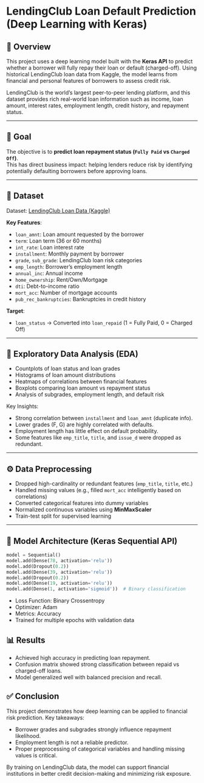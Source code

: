 # LendingClub Loan Default Prediction (Deep Learning with Keras)

## 📌 Overview  
This project uses a deep learning model built with the **Keras API** to predict whether a borrower will fully repay their loan or default (charged-off). Using historical LendingClub loan data from Kaggle, the model learns from financial and personal features of borrowers to assess credit risk.  

LendingClub is the world’s largest peer-to-peer lending platform, and this dataset provides rich real-world loan information such as income, loan amount, interest rates, employment length, credit history, and repayment status.  

---

## 🎯 Goal  
The objective is to **predict loan repayment status (`Fully Paid` vs `Charged Off`)**.  
This has direct business impact: helping lenders reduce risk by identifying potentially defaulting borrowers before approving loans.  

---

## 📂 Dataset  
Dataset: [LendingClub Loan Data (Kaggle)](https://www.kaggle.com/wordsforthewise/lending-club)  

**Key Features**:  
- `loan_amnt`: Loan amount requested by the borrower  
- `term`: Loan term (36 or 60 months)  
- `int_rate`: Loan interest rate  
- `installment`: Monthly payment by borrower  
- `grade`, `sub_grade`: LendingClub loan risk categories  
- `emp_length`: Borrower’s employment length  
- `annual_inc`: Annual income  
- `home_ownership`: Rent/Own/Mortgage  
- `dti`: Debt-to-income ratio  
- `mort_acc`: Number of mortgage accounts  
- `pub_rec_bankruptcies`: Bankruptcies in credit history  

**Target**:  
- `loan_status` → Converted into `loan_repaid` (1 = Fully Paid, 0 = Charged Off)  

---

## 🔎 Exploratory Data Analysis (EDA)  
- Countplots of loan status and loan grades  
- Histograms of loan amount distributions  
- Heatmaps of correlations between financial features  
- Boxplots comparing loan amount vs repayment status  
- Analysis of subgrades, employment length, and default risk  

Key Insights:  
- Strong correlation between `installment` and `loan_amnt` (duplicate info).  
- Lower grades (F, G) are highly correlated with defaults.  
- Employment length has little effect on default probability.  
- Some features like `emp_title`, `title`, and `issue_d` were dropped as redundant.  

---

## ⚙️ Data Preprocessing  
- Dropped high-cardinality or redundant features (`emp_title`, `title`, etc.)  
- Handled missing values (e.g., filled `mort_acc` intelligently based on correlations)  
- Converted categorical features into dummy variables  
- Normalized continuous variables using **MinMaxScaler**  
- Train-test split for supervised learning  

---

## 🧠 Model Architecture (Keras Sequential API)  
```python
model = Sequential()
model.add(Dense(78, activation='relu'))  
model.add(Dropout(0.2))  
model.add(Dense(39, activation='relu'))  
model.add(Dropout(0.2))  
model.add(Dense(19, activation='relu'))  
model.add(Dense(1, activation='sigmoid'))  # Binary classification
```
- Loss Function: Binary Crossentropy
- Optimizer: Adam
- Metrics: Accuracy
- Trained for multiple epochs with validation data

## 📊 Results

- Achieved high accuracy in predicting loan repayment.
- Confusion matrix showed strong classification between repaid vs charged-off loans.
- Model generalized well with balanced precision and recall.

## ✅ Conclusion
This project demonstrates how deep learning can be applied to financial risk prediction.
Key takeaways:
- Borrower grades and subgrades strongly influence repayment likelihood.
- Employment length is not a reliable predictor.
- Proper preprocessing of categorical variables and handling missing values is critical.

By training on LendingClub data, the model can support financial institutions in better credit decision-making and minimizing risk exposure.
